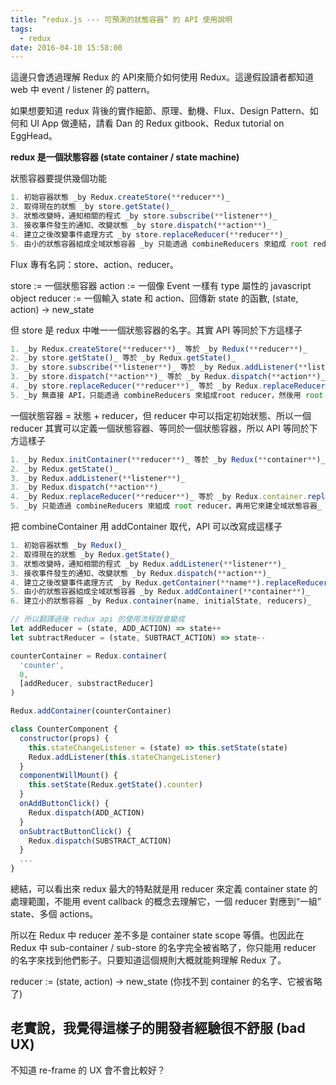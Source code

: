 ```yaml
---
title: ”redux.js --- 可預測的狀態容器“ 的 API 使用說明
tags:
  - redux
date: 2016-04-10 15:58:00
---
```


這邊只會透過理解 Redux 的 API來簡介如何使用 Redux。這邊假設讀者都知道 web 中 event / listener 的 pattern。

如果想要知道 redux 背後的實作細節、原理、動機、Flux、Design Pattern、如何和 UI App 做連結，請看 Dan 的 Redux gitbook、Redux tutorial on EggHead。

**redux 是一個狀態容器 (state container / state machine)**

狀態容器要提供幾個功能
```js
1. 初始容器狀態 _by Redux.createStore(**reducer**)_
2. 取得現在的狀態 _by store.getState()_
3. 狀態改變時，通知相關的程式 _by store.subscribe(**listener**)_
3. 接收事件發生的通知、改變狀態 _by store.dispatch(**action**)_
4. 建立之後改變事件處理方式 _by store.replaceReducer(**reducer**)_
5. 由小的狀態容器組成全域狀態容器 _by 只能透過 combineReducers 來組成 root reducer，再用它來建全域狀態容器_
```

Flux 專有名詞：store、action、reducer。

store := 一個狀態容器
action := 一個像 Event 一樣有 type 屬性的 javascript object
reducer := 一個輸入 state 和 action、回傳新 state 的函數, (state, action) -> new_state

但 store 是 redux 中唯一一個狀態容器的名字。其實 API 等同於下方這樣子
```js
1. _by Redux.createStore(**reducer**)_ 等於 _by Redux(**reducer**)_
2. _by store.getState()_ 等於 _by Redux.getState()_
3. _by store.subscribe(**listener**)_ 等於 _by Redux.addListener(**listener**)_
3. _by store.dispatch(**action**)_ 等於 _by Redux.dispatch(**action**)_
4. _by store.replaceReducer(**reducer**)_ 等於 _by Redux.replaceReducer(**reducer**)_
5. _by 無直接 API，只能透過 combineReducers 來組成root reducer，然後用 root reducer 來建全域 store_
```
一個狀態容器 = 狀態 + reducer，但 reducer 中可以指定初始狀態、所以一個 reducer 其實可以定義一個狀態容器、等同於一個狀態容器，所以 API 等同於下方這樣子
```js
1. _by Redux.initContainer(**reducer**)_ 等於 _by Redux(**container**)_
2. _by Redux.getState()_
3. _by Redux.addListener(**listener**)_
3. _by Redux.dispatch(**action**)_
4. _by Redux.replaceReducer(**reducer**)_ 等於 _by Redux.container.replaceReducer(**container.reducer**)_
5. _by 只能透過 combineReducers 來組成 root reducer，再用它來建全域狀態容器_ 等於 _Redux.combineContainer_
```

把 combineContainer 用 addContainer 取代，API 可以改寫成這樣子
```js
1. 初始容器狀態 _by Redux()_
2. 取得現在的狀態 _by Redux.getState()_
3. 狀態改變時，通知相關的程式 _by Redux.addListener(**listener**)_
3. 接收事件發生的通知、改變狀態 _by Redux.dispatch(**action**)_
4. 建立之後改變事件處理方式 _by Redux.getContainer(**name**).replaceReducer(reducer)_
5. 由小的狀態容器組成全域狀態容器 _by Redux.addContainer(**container**)_
6. 建立小的狀態容器 _by Redux.container(name, initialState, reducers)_
```

```js
// 所以翻譯過後 redux api 的使用流程就會變成
let addReducer = (state, ADD_ACTION) => state++
let subtractReducer = (state, SUBTRACT_ACTION) => state--

counterContainer = Redux.container(
  'counter',
  0,
  [addReducer, substractReducer]
)

Redux.addContainer(counterContainer)

class CounterComponent {
  constructor(props) {
    this.stateChangeListener = (state) => this.setState(state)
    Redux.addListener(this.stateChangeListener)
  }
  componentWillMount() {
    this.setState(Redux.getState().counter)
  }
  onAddButtonClick() {
    Redux.dispatch(ADD_ACTION)
  }
  onSubtractButtonClick() {
    Redux.dispatch(SUBSTRACT_ACTION)
  }
  ...
}

```

總結，可以看出來 redux 最大的特點就是用 reducer 來定義 container state 的處理範圍，不能用 event callback 的概念去理解它，一個 reducer 對應到“一組” state、多個 actions。

所以在 Redux 中 reducer 差不多是 container state scope 等價。也因此在 Redux 中 sub-container / sub-store 的名字完全被省略了，你只能用 reducer 的名字來找到他們影子。只要知道這個規則大概就能夠理解 Redux 了。

reducer := (state, action) -> new_state (你找不到 container 的名字、它被省略了)

老實說，我覺得這樣子的開發者經驗很不舒服 (bad UX)
---
不知道 re-frame 的 UX 會不會比較好？
